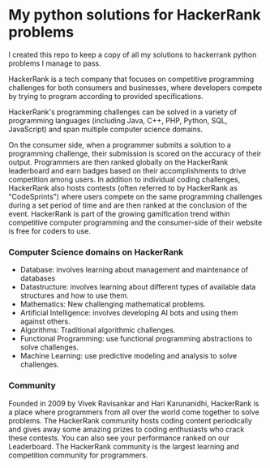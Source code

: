 # My python solutions for HackerRank problems

I created this repo to keep a copy of all my solutions to hackerrank python problems I manage to pass.

HackerRank is a tech company that focuses on competitive programming challenges for both consumers and businesses, where developers compete by trying to program according to provided specifications.

HackerRank's programming challenges can be solved in a variety of programming languages (including Java, C++, PHP, Python, SQL, JavaScript) and span multiple computer science domains.

On the consumer side, when a programmer submits a solution to a programming challenge, their submission is scored on the accuracy of their output. Programmers are then ranked globally on the HackerRank leaderboard and earn badges based on their accomplishments to drive competition among users. In addition to individual coding challenges, HackerRank also hosts contests (often referred to by HackerRank as "CodeSprints") where users compete on the same programming challenges during a set period of time and are then ranked at the conclusion of the event. HackerRank is part of the growing gamification trend within competitive computer programming and the consumer-side of their website is free for coders to use.

### Computer Science domains on HackerRank

- Database: involves learning about management and maintenance of databases
- Datastructure: involves learning about different types of available data structures and how to use them.
- Mathematics: New challenging mathematical problems.
- Artificial Intelligence: involves developing AI bots and using them against others.
- Algorithms: Traditional algorithmic challenges.
- Functional Programming: use functional programming abstractions to solve challenges.
- Machine Learning: use predictive modeling and analysis to solve challenges.

### Community

Founded in 2009 by Vivek Ravisankar and Hari Karunanidhi, HackerRank is a place where programmers from all over the world come together to solve problems. The HackerRank community hosts coding content periodically and gives away some amazing prizes to coding enthusiasts who crack these contests. You can also see your performance ranked on our Leaderboard. The HackerRank community is the largest learning and competition community for programmers.
